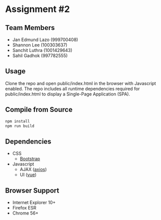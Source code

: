 # Assignment #2

## Team Members
- Jan Edmund Lazo (999700408)
- Shannon Lee (100303637)
- Sanchit Luthra (1001429643)
- Sahil Gadhok (997782555)

## Usage

Clone the repo and open public/index.html in the browser with Javascript enabled.
The repo includes all runtime dependencies required for public/index.html to display a Single-Page Application (SPA).

## Compile from Source

```sh
npm install
npm run build
```

## Dependencies

- CSS
    - [Bootstrap][bootstrap-3]
- Javascript
    - AJAX ([axios][github-axios])
    - UI ([vue][github-vue])

## Browser Support

- Internet Explorer 10+
- Firefox ESR
- Chrome 56+

[bootstrap-3]: https://getbootstrap.com/docs/3.3/
[github-axios]: https://github.com/axios/axios
[github-es6-promise]: https://github.com/stefanpenner/es6-promise
[github-vue]: https://github.com/vuejs/vue
[github-vue-router]: https://github.com/vuejs/vue-router

